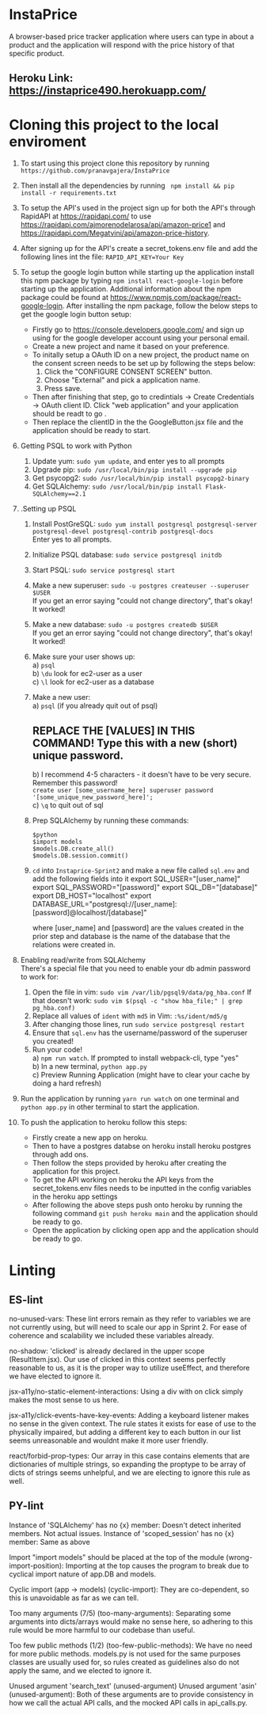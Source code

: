 # InstaPrice

A browser-based price tracker application where users can type in about a product and the application will respond with the price history of that specific product.

## Heroku Link: https://instaprice490.herokuapp.com/
# Cloning this project to the local enviroment
1. To start using this project clone this repository by running ` https://github.com/pranavgajera/InstaPrice`
2. Then install all the dependencies by running ` npm install && pip install -r requirements.txt`
3. To setup the API's used in the project sign up for both the API's through RapidAPI at https://rapidapi.com/
   to use https://rapidapi.com/ajmorenodelarosa/api/amazon-price1 
   and https://rapidapi.com/Megatvini/api/amazon-price-history.
4. After signing up for the API's create a secret_tokens.env file and add the following lines int the file:
  ` RAPID_API_KEY=Your Key `
5. To setup the google login button while starting up the application install this npm package by typing `npm install react-google-login`
   before starting up the application. Additional information about the npm package could be found at https://www.npmjs.com/package/react-google-login.
   After installing the npm package, follow the below steps to get the google login button setup:
   - Firstly go to https://console.developers.google.com/ and sign up using for the google developer account using your personal email.
   - Create a new project and name it based on your preference.
   - To initally setup a OAuth ID on a new project, the product name on the consent screen needs to be set up by following the steps below:
     1. Click the "CONFIGURE CONSENT SCREEN" button.
     2. Choose "External" and pick a application name.
     3. Press save.
   - Then after finishing that step, go to credintials -> Create Credentials -> OAuth client ID. Click "web application" and your application 
     should be readt to go .
   - Then replace the clientID in the the GoogleButton.jsx file and the application should be ready to start.
6. Getting PSQL to work with Python  
  
   1. Update yum: `sudo yum update`, and enter yes to all prompts    
   2. Upgrade pip: `sudo /usr/local/bin/pip install --upgrade pip`  
   3. Get psycopg2: `sudo /usr/local/bin/pip install psycopg2-binary`    
   4. Get SQLAlchemy: `sudo /usr/local/bin/pip install Flask-SQLAlchemy==2.1`    
  
7. .Setting up PSQL  
  
   1. Install PostGreSQL: `sudo yum install postgresql postgresql-server postgresql-devel postgresql-contrib postgresql-docs`    
       Enter yes to all prompts.    
   2. Initialize PSQL database: `sudo service postgresql initdb`    
   3. Start PSQL: `sudo service postgresql start`    
   4. Make a new superuser: `sudo -u postgres createuser --superuser $USER`    
       If you get an error saying "could not change directory", that's okay! It worked!  
   5. Make a new database: `sudo -u postgres createdb $USER`    
           If you get an error saying "could not change directory", that's okay! It worked!  
   6. Make sure your user shows up:    
       a) `psql`    
       b) `\du` look for ec2-user as a user    
       c) `\l` look for ec2-user as a database    
   7. Make a new user:    
       a) `psql` (if you already quit out of psql)    
       ## REPLACE THE [VALUES] IN THIS COMMAND! Type this with a new (short) unique password.   
       b) I recommend 4-5 characters - it doesn't have to be very secure. Remember this password!  
           `create user [some_username_here] superuser password '[some_unique_new_password_here]';`    
       c) `\q` to quit out of sql    
   8. Prep SQLAlchemy by running these commands:
       ```
       $python
       $import models
       $models.DB.create_all()
       $models.DB.session.commit()
       ```
   9. `cd` into `Instaprice-Sprint2` and make a new file called `sql.env` and add the following fields into it 
      export SQL_USER="[user_name]"
      export SQL_PASSWORD="[password]"
      export SQL_DB="[database]"
      export DB_HOST="localhost"
      export DATABASE_URL="postgresql://[user_name]:[password]@localhost/[database]"
      
      where [user_name] and [password] are the values created in the prior step and database is the name 
      of the database that the relations were created in.
  
  
8. Enabling read/write from SQLAlchemy  
   There's a special file that you need to enable your db admin password to work for:  
   1. Open the file in vim: `sudo vim /var/lib/pgsql9/data/pg_hba.conf`
   If that doesn't work: `sudo vim $(psql -c "show hba_file;" | grep pg_hba.conf)`  
   2. Replace all values of `ident` with `md5` in Vim: `:%s/ident/md5/g`  
   3. After changing those lines, run `sudo service postgresql restart`  
   4. Ensure that `sql.env` has the username/password of the superuser you created!  
   5. Run your code!    
     a) `npm run watch`. If prompted to install webpack-cli, type "yes"    
     b) In a new terminal, `python app.py`    
     c) Preview Running Application (might have to clear your cache by doing a hard refresh)    
   
10. Run the application by running `yarn run watch` on one terminal and `python app.py` in other terminal
    to start the application. 
11. To push the application to heroku follow this steps:
    - Firstly create a new app on heroku.
    - Then to have a postgres databse on heroku install heroku postgres through add ons.
    - Then follow the steps provided by heroku after creating the application for this project.
    - To get the API working on heroku the API keys from the secret_tokens.env files needs to be inputted in the 
     config variables in the heroku app settings
    - After following the above steps push onto heroku by running the following command
      `git push heroku main`
      and the application should be ready to go.
    - Open the application by clicking open app and the application should be ready to go.

# Linting

## ES-lint

no-unused-vars: These lint errors remain as they refer to variables we are not currently using, but will need to scale our app in Sprint 2. For ease of
coherence and scalability we included these variables already.

no-shadow: 'clicked' is already declared in the upper scope (ResultItem.jsx). Our use of clicked in this context seems perfectly reasonable to us, as it
is the proper way to utilize useEffect, and therefore we have elected to ignore it.

jsx-a11y/no-static-element-interactions: Using a div with on click simply makes the most sense to us here.

jsx-a11y/click-events-have-key-events: Adding a keyboard listener makes no sense in the given context. The rule states it exists for ease of use to the 
physically impaired, but adding a different key to each button in our list seems unreasonable and wouldnt make it more user friendly.

react/forbid-prop-types: Our array in this case contains elements that are dictionaries of multiple strings, so expanding the proptype to be array of 
dicts of strings seems unhelpful, and we are electing to ignore this rule as well.

## PY-lint

Instance of 'SQLAlchemy' has no {x} member: Doesn't detect inherited members. Not actual issues.
Instance of 'scoped_session' has no {x} member: Same as above

Import "import models" should be placed at the top of the module (wrong-import-position): Importing at the top causes the program to break due to cyclical
import nature of app.DB and models.
 
Cyclic import (app -> models) (cyclic-import): They are co-dependent, so this is unavoidable as far as we can tell.

Too many arguments (7/5) (too-many-arguments): Separating some arguments into dicts/arrays would make no sense here, so adhering to 
this rule would be more harmful to our codebase than useful.

Too few public methods (1/2) (too-few-public-methods): We have no need for more public methods. models.py is not used for the same 
purposes classes are usually used for, so rules created as guidelines also do not apply the same, and we elected to ignore it.
 
Unused argument 'search_text' (unused-argument)
Unused argument 'asin' (unused-argument): Both of these arguments are to provide consistency in how we call the actual API calls, and the
mocked API calls in api_calls.py.
